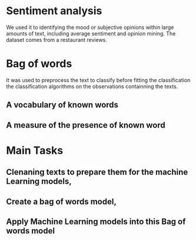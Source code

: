 # Sentiment analysis
We used it to identifying the mood  or subjective opinions within large amounts of text, including average sentiment and opinion mining. The dataset comes from a restaurant reviews. 

# Bag of words
It was used to preprocess the text to classify before fitting  the classification the classification algorithms on the observations containning the texts.

## A vocabulary of known words
## A measure of the presence of known word

# Main Tasks
## Clenaning texts to prepare them for the machine Learning models,
## Create a bag of words model,
## Apply Machine Learning models into this Bag of words model
